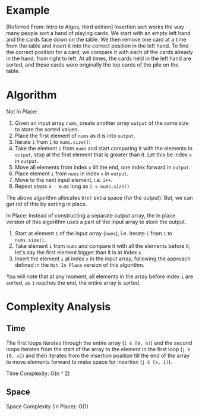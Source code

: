# Example

[Referred From: Intro to Algos, third edition]
Insertion sort works the way many people sort a hand of playing cards. We start with an empty left hand and the cards face down on the table. We then remove one card at a time from the table and insert it into the correct position in the left hand. To find the correct position for a card, we compare it with each of the cards already in the hand, from right to left. At all times, the cards held in the left hand are sorted, and these cards were originally the top cards of the pile on the table.

# Algorithm

Not In Place:

1. Given an input array `nums`, create another array `output` of the same size to store the sorted values.
2. Place the first element of `nums` as it is into `output`.
3. Iterate `i` from `1` to `nums.size()`:
4. Take the element `i` from `nums` and start comparing it with the elements in `output`, stop at the first element that is greater than it. Let this be index `x` in `output`.
5. Move all elements from index `x` till the end, one index forward in `output`.
6. Place element `i` from `nums` in index `x` in `output`.
7. Move to the next input element, i.e. `i++`.
8. Repeat steps `4 - 6` as long as `i < nums.size()`

The above algorithm allocates `O(n)` extra space (for the output). But, we can get rid of this by sorting in place.

In Place:
Instead of constructing a separate output array, the in place version of this algorithm uses a part of the input array to store the output.

1. Start at element `1` of the input array (`nums`), i.e. iterate `i` from `1` to `nums.size()`.
2. Take element `i` from `nums` and compare it with all the elements before it, let's say the first element bigger than it is at index `x`.
3. Insert the element `i` at index `x` in the input array, following the approach defined in the `Not In Place` version of this algorithm.

You will note that at any moment, all elements in the array before index `i` are sorted, as `i` reaches the end, the entire array is sorted.

# Complexity Analysis

## Time

The first loops iterates through the entire array (`i ∈ [0, n)`) and the second loops iterates from the start of the array to the element in the first loop (`j ∈ [0, x]`) and then iterates from the insertion position till the end of the array to move elements forward to make space for insertion (`j ∈ [x, i)`).

Time Complexity: O(n ^ 2)

## Space

Space Complexity (In Place): O(1)
